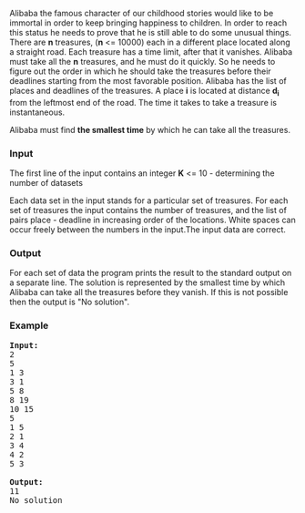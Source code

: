 <p>Alibaba the famous character of our childhood stories would like to be immortal in order to keep bringing happiness to children. In order to reach this status he needs to prove that he is still able to do some unusual things. There are <b>n</b> treasures, (<b>n</b> &lt;= 10000) each in a different place located along a straight road. Each treasure has a time limit, after that it vanishes. Alibaba must take all the <b>n</b> treasures, and he must do it quickly. So he needs to figure out the order in which he should take the treasures before their deadlines starting from the most favorable position. Alibaba has the list of places and deadlines of the treasures. A place <b>i</b> is located at distance <b>d<sub>i</sub></b> from the leftmost end of the road. The time it takes to take a treasure is instantaneous.</p>
<p>Alibaba must find <b>the smallest time</b> by which he can take all the treasures.</p>


<h3>Input</h3>
<p>
The first line of the input contains an integer <b>K</b> &lt;= 10 - determining the number of datasets
</p>
<p>Each data set in the input stands for a particular set of treasures. For each set of treasures the input contains the number of treasures, and the list of pairs place - deadline in increasing order of the locations. White spaces can occur freely between the numbers in the input.The input data are correct.</p>

<h3>Output</h3>
<p>For each set of data the program prints the result to the standard output on a separate line. The solution is represented by the smallest time by which Alibaba can take all the treasures before they vanish. If this is not possible then the output is "No solution".</p>

<h3>Example</h3>

<pre><b>Input:</b>
2
5
1 3
3 1
5 8
8 19
10 15
5
1 5
2 1
3 4
4 2
5 3

<b>Output:</b>
11
No solution
</pre>